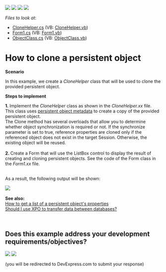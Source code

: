 <!-- default badges list -->
![](https://img.shields.io/endpoint?url=https://codecentral.devexpress.com/api/v1/VersionRange/128585552/20.1.3%2B)
[![](https://img.shields.io/badge/Open_in_DevExpress_Support_Center-FF7200?style=flat-square&logo=DevExpress&logoColor=white)](https://supportcenter.devexpress.com/ticket/details/E804)
[![](https://img.shields.io/badge/📖_How_to_use_DevExpress_Examples-e9f6fc?style=flat-square)](https://docs.devexpress.com/GeneralInformation/403183)
[![](https://img.shields.io/badge/💬_Leave_Feedback-feecdd?style=flat-square)](#does-this-example-address-your-development-requirementsobjectives)
<!-- default badges end -->
<!-- default file list -->
*Files to look at*:

* [CloneHelper.cs](./CS/SimpleObject/CloneHelper.cs) (VB: [CloneHelper.vb](./VB/SimpleObject/CloneHelper.vb))
* [Form1.cs](./CS/SimpleObject/Form1.cs) (VB: [Form1.vb](./VB/SimpleObject/Form1.vb))
* [ObjectClass.cs](./CS/SimpleObject/ObjectClass.cs) (VB: [ObjectClass.vb](./VB/SimpleObject/ObjectClass.vb))
<!-- default file list end -->
# How to clone a persistent object


<p><strong>Scenario</strong></p>
<p>In this example, we create a <em>CloneHelper</em> class that will be used to clone the provided persistent object. </p>
<p><strong>Steps to implement</strong></p>
<p><strong>1. </strong>Implement the <em>CloneHelper</em> class as shown in the <em>CloneHelper.xx </em>file. This class uses <a href="https://documentation.devexpress.com/#XPO/clsDevExpressXpoMetadataXPClassInfotopic">persistent object metadata</a> to create a copy of the provided persistent object. <br>The Clone method has several overloads that allow you to determine whether object synchronization is required or not. If the synchronize parameter is set to true, reference properties are cloned only if the referenced object does not exist in the target Session. Otherwise, the existing object will be reused.<br><br><strong>2. </strong>Create a Form that will use the ListBox control to display the result of creating and cloning persistent objects. See the code of the Form class in the <em>Form1.xx</em> file.</p>
<p><br>As a result, the following output will be shown:</p>
<p><img src="https://raw.githubusercontent.com/DevExpress-Examples/how-to-clone-a-persistent-object-e804/13.1.4+/media/8958d5c9-1898-11e4-80b8-00155d624807.png"><br><br><strong>See also:</strong><br><a href="https://www.devexpress.com/Support/Center/p/A2594">How to get a list of a persistent object's properties</a><br><a href="https://www.devexpress.com/Support/Center/p/K18182">Should I use XPO to transfer data between databases?</a></p>

<br/>


<!-- feedback -->
## Does this example address your development requirements/objectives?

[<img src="https://www.devexpress.com/support/examples/i/yes-button.svg"/>](https://www.devexpress.com/support/examples/survey.xml?utm_source=github&utm_campaign=XPO_how-to-clone-a-persistent-object-e804&~~~was_helpful=yes) [<img src="https://www.devexpress.com/support/examples/i/no-button.svg"/>](https://www.devexpress.com/support/examples/survey.xml?utm_source=github&utm_campaign=XPO_how-to-clone-a-persistent-object-e804&~~~was_helpful=no)

(you will be redirected to DevExpress.com to submit your response)
<!-- feedback end -->
